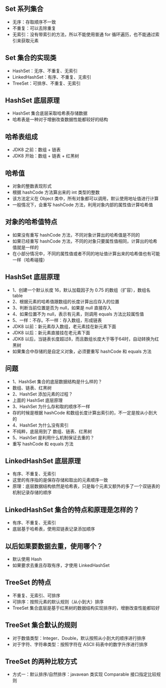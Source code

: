 ## Set 系列集合
* 无序：存取顺序不一致
* 不重复：可以去除重复
* 无索引：没有带索引的方法，所以不能使用普通 for 循环遍历，也不能通过索引来获取元素

## Set 集合的实现类
* HashSet：无序、不重复、无索引
* LinkedHashSet：有序、不重复、无索引
* TreeSet：可排序、不重复、无索引

## HashSet 底层原理
* HashSet 集合底层采取哈希表存储数据
* 哈希表是一种对于增删改查数据性能都较好的结构

## 哈希表组成
* JDK8 之前：数组 + 链表
* JDK8 开始：数组 + 链表 + 红黑树
 
## 哈希值
* 对象的整数表现形式
* 根据 hashCode 方法算出来的 int 类型的整数
* 该方法定义在 Object 类中，所有对象都可以调用，默认使用地址值进行计算
* 一般情况下，会重写 hashCode 方法，利用对象内部的属性值计算哈希值

## 对象的哈希值特点
* 如果没有重写 hashCode 方法，不同对象计算出的哈希值是不同的
* 如果已经重写 hashCode 方法，不同的对象只要属性值相同，计算出的哈希值就是一样的
* 在小部分情况中，不同的属性值或者不同的地址值计算出来的哈希值也有可能一样（哈希碰撞）

## HashSet 底层原理
* 1、创建一个默认长度 16，默认加载因子为 0.75 的数组（扩容），数组名 table
* 2、根据元素的哈希值跟数组的长度计算出应存入的位置
* 3、判断当前位置是否为 null，如果是 null 直接存入
* 4、如果位置不为 null，表示有元素，则调用 equals 方法比较属性值
* 5、一样：不存。不一样：存入数组，形成链表
* JDK8 以前：新元素存入数组，老元素挂在新元素下面
* JDK8 以后：新元素直接挂在老元素下面
* JDK8 以后，当链表长度超过8，而且数组长度大于等于64时，自动转换为红黑树
* 如果集合中存储的是自定义对象，必须要重写 hashCode 和 equals 方法

## 问题
* 1、HashSet 集合的底层数据结构是什么样的？
* 数组、链表、红黑树
* 2、HashSet 添加元素的过程？
* 上面的 HashSet 底层原理
* 3、HashSet 为什么存和取的顺序不一样
* 存的时候是根据 hashCode 和数组长度计算出索引的，不一定是按从小到大的
* 4、HashSet 为什么没有索引
* 不纯粹，底层用到了 数组、链表、红黑树
* 5、HashSet 是利用什么机制保证去重的？
* 重写 hashCode 和 equals 方法

## LinkedHashSet 底层原理
* 有序、不重复、无索引
* 这里的有序指的是保存存储和取出的元素顺序一致
* 原理：底层数据结构依然是哈希表，只是每个元素又额外的多了一个双链表的机制记录存储的顺序

## LinkedHashSet 集合的特点和原理是怎样的？
* 有序、不重复、无索引
* 底层基于哈希表，使用双链表记录添加顺序

## 以后如果要数据去重，使用哪个？
* 默认使用 Hash
* 如果要求去重且存取有序，才使用 LinkedHashSet

## TreeSet 的特点
* 不重复、无索引、可排序
* 可排序：按照元素的默认规则（从小到大）排序
* TreeSet 集合底层是基于红黑树的数据结构实现排序的，增删改查性能都较好

## TreeSet 集合默认的规则
* 对于数值类型：Integer、Double，默认按照从小到大的顺序进行排序
* 对于字符、字符串类型：按照字符在 ASCII 码表中的数字升序进行排序

## TreeSet 的两种比较方式
* 方式一：默认排序/自然排序：javavean 类实现 Comparable 接口指定比较规则